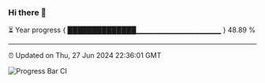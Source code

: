 ### Hi there 👋

⏳ Year progress { ██████████████▁▁▁▁▁▁▁▁▁▁▁▁▁▁▁▁ } 48.89 %

---

⏰ Updated on Thu, 27 Jun 2024 22:36:01 GMT

![Progress Bar CI](https://github.com/IshwaranRudhara/GIT-ACTION/workflows/Progress%20Bar%20CI/badge.svg)
